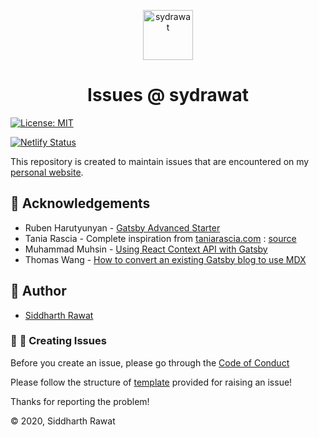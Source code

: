 <p align="center">
  <a href="https://sydrawat.netlify.app">
    <img alt="sydrawat" src="https://www.svgrepo.com/show/263222/post-it-post-it.svg" width="80" />
  </a>
</p>
<h1 align="center">
  Issues @ sydrawat
</h1>

[![License: MIT](https://img.shields.io/badge/License-MIT-blue.svg)](https://opensource.org/licenses/MIT)

[![Netlify Status](https://api.netlify.com/api/v1/badges/d6bfe026-2092-462a-99c7-45efeec9eca0/deploy-status)](https://app.netlify.com/sites/sydrawat/deploys)

This repository is created to maintain issues that are encountered on my [personal website](https://sydrawat.netlify.app).

## :busts_in_silhouette:  Acknowledgements

- Ruben Harutyunyan - [Gatsby Advanced Starter](https://github.com/Vagr9K/gatsby-advanced-starter/tree/master/content)
- Tania Rascia - Complete inspiration from [taniarascia.com](https://taniarascia.com) : [source](https://github.com/taniarascia/taniarascia)
- Muhammad Muhsin - [Using React Context API with Gatsby](https://www.gatsbyjs.org/blog/2019-01-31-using-react-context-api-with-gatsby/)
- Thomas Wang - [How to convert an existing Gatsby blog to use MDX](https://www.gatsbyjs.org/blog/2019-11-21-how-to-convert-an-existing-gatsby-blog-to-use-mdx/)

## :bust_in_silhouette:  Author

- [Siddharth Rawat](https://sydrawat.netlify.app)


### :wrench: :nut_and_bolt:  Creating Issues

Before you create an issue, please go through the [Code of Conduct](./CODE_OF_CONDUCT.md)

Please follow the structure of [template](./github/ISSUE_TEMPLATE) provided for raising an issue!

Thanks for reporting the problem!

&copy; 2020, Siddharth Rawat
